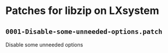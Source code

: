 # Patches for libzip on LXsystem

## `0001-Disable-some-unneeded-options.patch`

Disable some unneeded options


